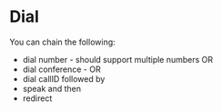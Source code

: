 # Dial


You can chain the following:

* dial number - should support multiple numbers OR
* dial conference - OR
* dial callID followed by
* speak and then
* redirect
